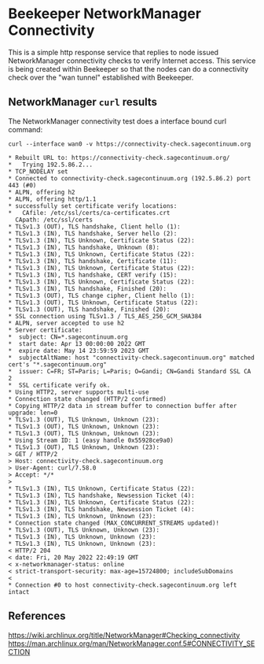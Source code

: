 # Beekeeper NetworkManager Connectivity

This is a simple http response service that replies to node issued NetworkManager connectivity checks to verify Internet access. This service is being created within Beekeeper so that the nodes can do a connectivity check over the "wan tunnel" established with Beekeeper.

## NetworkManager `curl` results

The NetworkManager connectivity test does a interface bound curl command:

```
curl --interface wan0 -v https://connectivity-check.sagecontinuum.org

* Rebuilt URL to: https://connectivity-check.sagecontinuum.org/
*   Trying 192.5.86.2...
* TCP_NODELAY set
* Connected to connectivity-check.sagecontinuum.org (192.5.86.2) port 443 (#0)
* ALPN, offering h2
* ALPN, offering http/1.1
* successfully set certificate verify locations:
*   CAfile: /etc/ssl/certs/ca-certificates.crt
  CApath: /etc/ssl/certs
* TLSv1.3 (OUT), TLS handshake, Client hello (1):
* TLSv1.3 (IN), TLS handshake, Server hello (2):
* TLSv1.3 (IN), TLS Unknown, Certificate Status (22):
* TLSv1.3 (IN), TLS handshake, Unknown (8):
* TLSv1.3 (IN), TLS Unknown, Certificate Status (22):
* TLSv1.3 (IN), TLS handshake, Certificate (11):
* TLSv1.3 (IN), TLS Unknown, Certificate Status (22):
* TLSv1.3 (IN), TLS handshake, CERT verify (15):
* TLSv1.3 (IN), TLS Unknown, Certificate Status (22):
* TLSv1.3 (IN), TLS handshake, Finished (20):
* TLSv1.3 (OUT), TLS change cipher, Client hello (1):
* TLSv1.3 (OUT), TLS Unknown, Certificate Status (22):
* TLSv1.3 (OUT), TLS handshake, Finished (20):
* SSL connection using TLSv1.3 / TLS_AES_256_GCM_SHA384
* ALPN, server accepted to use h2
* Server certificate:
*  subject: CN=*.sagecontinuum.org
*  start date: Apr 13 00:00:00 2022 GMT
*  expire date: May 14 23:59:59 2023 GMT
*  subjectAltName: host "connectivity-check.sagecontinuum.org" matched cert's "*.sagecontinuum.org"
*  issuer: C=FR; ST=Paris; L=Paris; O=Gandi; CN=Gandi Standard SSL CA 2
*  SSL certificate verify ok.
* Using HTTP2, server supports multi-use
* Connection state changed (HTTP/2 confirmed)
* Copying HTTP/2 data in stream buffer to connection buffer after upgrade: len=0
* TLSv1.3 (OUT), TLS Unknown, Unknown (23):
* TLSv1.3 (OUT), TLS Unknown, Unknown (23):
* TLSv1.3 (OUT), TLS Unknown, Unknown (23):
* Using Stream ID: 1 (easy handle 0x55928ce9a0)
* TLSv1.3 (OUT), TLS Unknown, Unknown (23):
> GET / HTTP/2
> Host: connectivity-check.sagecontinuum.org
> User-Agent: curl/7.58.0
> Accept: */*
>
* TLSv1.3 (IN), TLS Unknown, Certificate Status (22):
* TLSv1.3 (IN), TLS handshake, Newsession Ticket (4):
* TLSv1.3 (IN), TLS Unknown, Certificate Status (22):
* TLSv1.3 (IN), TLS handshake, Newsession Ticket (4):
* TLSv1.3 (IN), TLS Unknown, Unknown (23):
* Connection state changed (MAX_CONCURRENT_STREAMS updated)!
* TLSv1.3 (OUT), TLS Unknown, Unknown (23):
* TLSv1.3 (IN), TLS Unknown, Unknown (23):
* TLSv1.3 (IN), TLS Unknown, Unknown (23):
< HTTP/2 204
< date: Fri, 20 May 2022 22:49:19 GMT
< x-networkmanager-status: online
< strict-transport-security: max-age=15724800; includeSubDomains
<
* Connection #0 to host connectivity-check.sagecontinuum.org left intact
```

## References

https://wiki.archlinux.org/title/NetworkManager#Checking_connectivity
https://man.archlinux.org/man/NetworkManager.conf.5#CONNECTIVITY_SECTION

